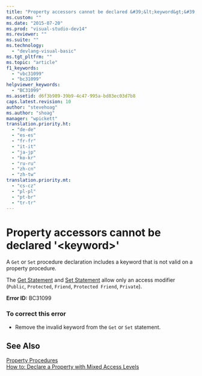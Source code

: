 ```yaml
---
title: "Property accessors cannot be declared &#39;&lt;keyword&gt;&#39; | Microsoft Docs"
ms.custom: ""
ms.date: "2015-07-20"
ms.prod: "visual-studio-dev14"
ms.reviewer: ""
ms.suite: ""
ms.technology: 
  - "devlang-visual-basic"
ms.tgt_pltfrm: ""
ms.topic: "article"
f1_keywords: 
  - "vbc31099"
  - "bc31099"
helpviewer_keywords: 
  - "BC31099"
ms.assetid: d6f3b989-39b9-4c47-995a-bd83ec03d7b8
caps.latest.revision: 10
author: "stevehoag"
ms.author: "shoag"
manager: "wpickett"
translation.priority.ht: 
  - "de-de"
  - "es-es"
  - "fr-fr"
  - "it-it"
  - "ja-jp"
  - "ko-kr"
  - "ru-ru"
  - "zh-cn"
  - "zh-tw"
translation.priority.mt: 
  - "cs-cz"
  - "pl-pl"
  - "pt-br"
  - "tr-tr"
---
```

# Property accessors cannot be declared &#39;&lt;keyword&gt;&#39;
A `Get` or `Set` procedure declaration includes a keyword that is not valid on a property procedure.  
  
 The [Get Statement](../../visual-basic/language-reference/statements/get-statement.md) and [Set Statement](../../visual-basic/language-reference/statements/set-statement.md) allow only an access modifier (`Public`, `Protected`, `Friend`, `Protected Friend`, `Private`).  
  
 **Error ID:** BC31099  
  
### To correct this error  
  
-   Remove the invalid keyword from the `Get` or `Set` statement.  
  
## See Also  
 [Property Procedures](../../visual-basic/programming-guide/language-features/procedures/property-procedures.md)   
 [How to: Declare a Property with Mixed Access Levels](../../visual-basic/programming-guide/language-features/procedures/how-to-declare-a-property-with-mixed-access-levels.md)